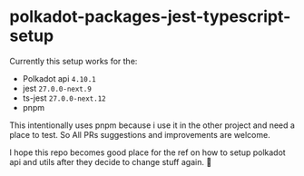 # polkadot-packages-jest-typescript-setup

Currently this setup works for the:

- Polkadot api `4.10.1`
- jest `27.0.0-next.9`
- ts-jest `27.0.0-next.12`
- pnpm

This intentionally uses pnpm because i use it in the other project and need a place to test. So All PRs suggestions and improvements are welcome.

I hope this repo becomes good place for the ref on how to setup polkadot api and utils after they decide to change stuff again. 🙂
